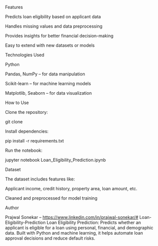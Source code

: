 Features

Predicts loan eligibility based on applicant data

Handles missing values and data preprocessing

Provides insights for better financial decision-making

Easy to extend with new datasets or models

Technologies Used

Python

Pandas, NumPy – for data manipulation

Scikit-learn – for machine learning models

Matplotlib, Seaborn – for data visualization

How to Use

Clone the repository:

git clone <repository-url>


Install dependencies:

pip install -r requirements.txt


Run the notebook:

jupyter notebook Loan_Eligibility_Prediction.ipynb

Dataset

The dataset includes features like:

Applicant income, credit history, property area, loan amount, etc.

Cleaned and preprocessed for model training

Author

Prajwal Sonekar – https://www.linkedin.com/in/prajwal-sonekar/# Loan-Eligibility-Prediction
Loan Eligibility Prediction: Predicts whether an applicant is eligible for a loan using personal, financial, and demographic data. Built with Python and machine learning, it helps automate loan approval decisions and reduce default risks.
